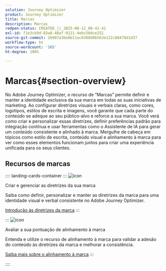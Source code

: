 ```yaml
---
solution: Journey Optimizer
product: Journey Optimizer
title: Marcas
description: Marcas
redpen-status: CREATED_||_2025-08-12_00-41-41
exl-id: f1e3cb9d-83a8-48af-9121-4ebc56dce251
source-git-commit: 2b907a3be8b11ac6308d0b563e122c88478d1d37
workflow-type: ht
source-wordcount: '165'
ht-degree: 100%

---
```


# Marcas{#section-overview}

No Adobe Journey Optimizer, o recurso de “Marcas” permite definir e manter a identidade exclusiva da sua marca em todas as suas iniciativas de marketing. Ao configurar diretrizes visuais e verbais claras, como cores, logotipos, estilos de escrita e imagens, você garante que cada parte do conteúdo se adeque ao seu público-alvo e reforce a sua marca. Você verá como criar e personalizar essas diretrizes, definir preferências padrão para integração contínua e usar ferramentas como o Assistente de IA para gerar um conteúdo consistente e alinhado à marca. Mergulhe de cabeça em tópicos como estilo de escrita, conteúdo visual e alinhamento à marca para ver como esses elementos funcionam juntos para criar uma experiência unificada para os seus clientes.

## Recursos de marcas

:::: landing-cards-container
:::
![icon](https://cdn.experienceleague.adobe.com/icons/circle-play.svg?lang=pt-BR)

Criar e gerenciar as diretrizes da sua marca

Saiba como definir, personalizar e manter as diretrizes da marca para uma identidade visual e verbal consistente no Adobe Journey Optimizer.

[Introdução às diretrizes da marca](../using/content-management/brands.md)
:::

:::
![icon](https://cdn.experienceleague.adobe.com/icons/list-check.svg?lang=pt-BR)

Avaliar a sua pontuação de alinhamento à marca

Entenda e utilize o recurso de alinhamento à marca para validar a adesão do conteúdo às diretrizes da marca e melhorar a consistência.

[Saiba mais sobre o alinhamento à marca](../using/content-management/brands-score.md)
:::

::::
